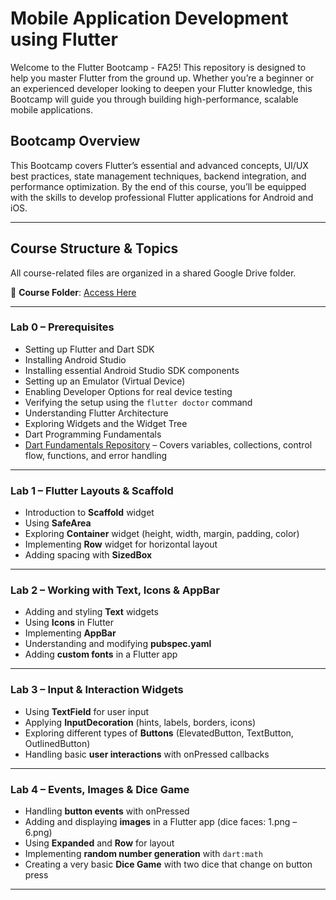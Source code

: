# Mobile Application Development using Flutter

Welcome to the Flutter Bootcamp - FA25! This repository is designed to help you master Flutter from the ground up. Whether you’re a beginner or an experienced developer looking to deepen your Flutter knowledge, this Bootcamp will guide you through building high-performance, scalable mobile applications.

## Bootcamp Overview

This Bootcamp covers Flutter’s essential and advanced concepts, UI/UX best practices, state management techniques, backend integration, and performance optimization. By the end of this course, you’ll be equipped with the skills to develop professional Flutter applications for Android and iOS.

---

## Course Structure & Topics

All course-related files are organized in a shared Google Drive folder.

📂 **Course Folder**: [Access Here](https://drive.google.com/drive/folders/1Dh_8E08ztEt1ZruDUkcmFK1vtc7gP8fU?usp=sharing)

---

### Lab 0 – Prerequisites

- Setting up Flutter and Dart SDK
- Installing Android Studio
- Installing essential Android Studio SDK components
- Setting up an Emulator (Virtual Device)
- Enabling Developer Options for real device testing
- Verifying the setup using the `flutter doctor` command
- Understanding Flutter Architecture
- Exploring Widgets and the Widget Tree
- Dart Programming Fundamentals
- [Dart Fundamentals Repository](https://github.com/Jamil226/Dart) – Covers variables, collections, control flow, functions, and error handling

---

### Lab 1 – Flutter Layouts & Scaffold

- Introduction to **Scaffold** widget
- Using **SafeArea**
- Exploring **Container** widget (height, width, margin, padding, color)
- Implementing **Row** widget for horizontal layout
- Adding spacing with **SizedBox**

---

### Lab 2 – Working with Text, Icons & AppBar

- Adding and styling **Text** widgets
- Using **Icons** in Flutter
- Implementing **AppBar**
- Understanding and modifying **pubspec.yaml**
- Adding **custom fonts** in a Flutter app

---

### Lab 3 – Input & Interaction Widgets

- Using **TextField** for user input
- Applying **InputDecoration** (hints, labels, borders, icons)
- Exploring different types of **Buttons** (ElevatedButton, TextButton, OutlinedButton)
- Handling basic **user interactions** with onPressed callbacks

---

### Lab 4 – Events, Images & Dice Game

- Handling **button events** with onPressed
- Adding and displaying **images** in a Flutter app (dice faces: 1.png – 6.png)
- Using **Expanded** and **Row** for layout
- Implementing **random number generation** with `dart:math`
- Creating a very basic **Dice Game** with two dice that change on button press

---

